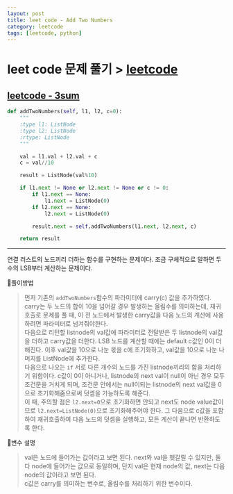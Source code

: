 ```yaml
---
layout: post
title: leet code - Add Two Numbers
category: leetcode
tags: [leetcode, python]
---
```


# leet code 문제 풀기 > [leetcode]("https://leetcode.com/")

## [leetcode - 3sum]("https://leetcode.com/problems/add-two-numbers/")  

```python
def addTwoNumbers(self, l1, l2, c=0):  
    """
    :type l1: ListNode
    :type l2: ListNode
    :rtype: ListNode
    """

    val = l1.val + l2.val + c
    c = val//10

    result = ListNode(val%10)

    if l1.next != None or l2.next != None or c != 0:
        if l1.next == None:
            l1.next = ListNode(0)
        if l2.next == None:
            l2.next = ListNode(0)

        result.next = self.addTwoNumbers(l1.next, l2.next, c)

    return result  
```

---
연결 리스트의 노드끼리 더하는 함수를 구현하는 문제이다. 조금 구체적으로 말하면 두 수의 LSB부터 계산하는 문제이다.  

📌풀이방법  
> 먼저 기존의  ```addTwoNumbers```함수의 파라미터에 carry(c) 값을 추가하였다. carry는 두 노드의 합이 10을 넘어갈 경우 발생하는 올림수를 의미하는데, 재귀 호출로 문제를 풀 때, 이 전 노드에서 발생한 carry값을 다음 노드의 계산에 사용하려면 파라미터로 넘겨줘야한다.  
> 다음으로 리턴할 listnode의 val값에 파라미터로 전달받은 두 listnode의 val값을 더하고 carry값을 더한다. LSB 노드를 계산할 때에는 default c값인 0이 더해진다. 이후 val값을 10으로 나눈 몫을 c에 초기화하고, val값을 10으로 나눈 나머지를 ListNode에 추가한다.  
> 다음으로 나오는 ```if``` 서로 다른 개수의 노드를 가진 listnode끼리의 합을 처리하기 위함이다. c값이 0이 아니거나, listnode의 next val이 null이 아닌 경우 모두 조건문을 거치게 되며, 조건문 안에서는 null이되는 listnode의 next val값을 0으로 초기화해줌으로써 덧셈을 가능하도록 해준다.  
> 이 때, 주의할 점은 ```l2.next=0```으로 초기화하면 안되고 next도 node value값이므로 ```l2.next=ListNode(0)```으로 초기화해주어야 한다.
> 그 다음으로 c값을 포함하여 재귀호출하여 다음 노드의 덧셈을 실행하고, 모든 계산이 끝나면 반환하도록 한다.  
>  
📌변수 설명  
> val은 노드에 들어가는 값이라고 보면 된다. next와 val을 헷갈릴 수 있지만, 둘 다 node에 들어가는 값으로 동일하며, 단지 val은 현재 node의 값, next는 다음 node의 값이라고 보면 된다.  
> c값은 carry를 의미하는 변수로, 올림수를 처리하기 위한 변수이다.  
>